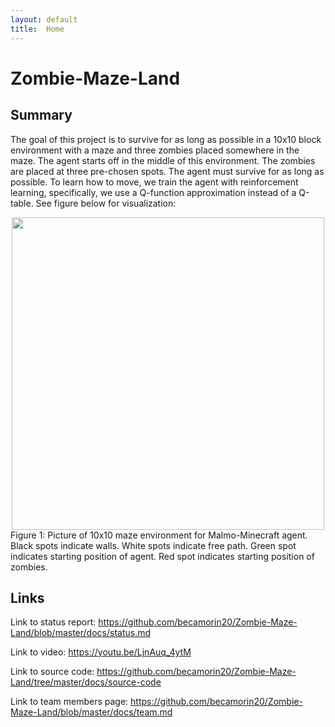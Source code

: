 ```yaml
---
layout: default
title:  Home
---
```


# Zombie-Maze-Land

## Summary
The goal of this project is to survive for as long as possible in a 10x10 block environment with a maze and three zombies placed somewhere in the maze. The agent starts off in the middle of this environment. The zombies are placed at three pre-chosen spots. The agent must survive for as long as possible. To learn how to move, we train the agent with reinforcement learning, specifically, we use a Q-function approximation instead of a Q-table. See figure below for visualization:
<div align="center"><img src="https://github.com/becamorin20/Zombie-Maze-Land/blob/master/docs/images/maze.png" width="500"></div>
Figure 1: Picture of 10x10 maze environment for Malmo-Minecraft agent. Black spots indicate walls. White spots indicate free path. Green spot indicates starting position of agent. Red spot indicates starting position of zombies.

## Links
Link to status report: https://github.com/becamorin20/Zombie-Maze-Land/blob/master/docs/status.md

Link to video: https://youtu.be/LjnAuq_4ytM

Link to source code: https://github.com/becamorin20/Zombie-Maze-Land/tree/master/docs/source-code

Link to team members page: https://github.com/becamorin20/Zombie-Maze-Land/blob/master/docs/team.md


